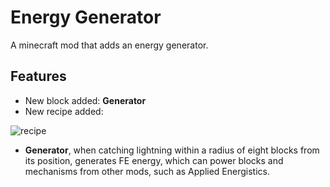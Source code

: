 # Energy Generator
A minecraft mod that adds an energy generator.

## Features
- New block added: **Generator**
- New recipe added:

![recipe](https://github.com/user-attachments/assets/0ba462da-5123-4c83-99b7-cc307267da74)

- **Generator**, when catching lightning within a radius of eight blocks from its position, generates FE energy, which can power blocks and mechanisms from other mods, such as Applied Energistics.
